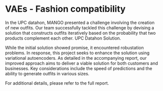 # VAEs - Fashion compatibility


In the UPC datahon, MANGO presented a challenge involving the creation of new outfits. Our team successfully tackled this challenge by devising a solution that constructs outfits iteratively based on the probability that two products complement each other. UPC Datahon Solution.

While the initial solution showed promise, it encountered robustation problems. In response, this project seeks to enhance the solution using variational autoencoders. As detailed in the accompanying report, our improved approach aims to deliver a viable solution for both customers and businesses. Key considerations include the speed of predictions and the ability to generate outfits in various sizes.

For additional details, please refer to the full report.
